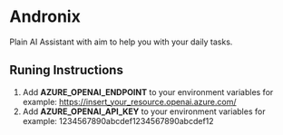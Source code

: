 # Andronix

Plain AI Assistant with aim to help you with your daily tasks.

## Runing Instructions

1. Add **AZURE_OPENAI_ENDPOINT** to your environment variables for example: https://insert_your_resource.openai.azure.com/
2. Add **AZURE_OPENAI_API_KEY** to your environment variables for example: 1234567890abcdef1234567890abcdef12


